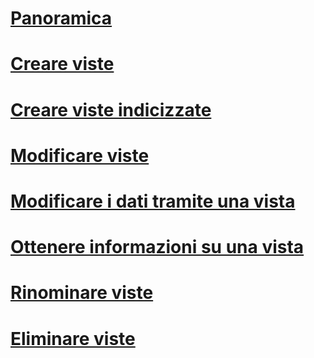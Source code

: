 # [Panoramica](views.md)  
# [Creare viste](create-views.md)  
# [Creare viste indicizzate](create-indexed-views.md)  
# [Modificare viste](modify-views.md)  
# [Modificare i dati tramite una vista](modify-data-through-a-view.md)  
# [Ottenere informazioni su una vista](get-information-about-a-view.md)  
# [Rinominare viste](rename-views.md)  
# [Eliminare viste](delete-views.md)  
